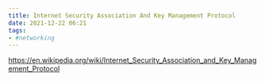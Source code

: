 ```yaml
---
title: Internet Security Association And Key Management Protocol
date: 2021-12-22 06:21
tags:
- #networking
---
```


<https://en.wikipedia.org/wiki/Internet_Security_Association_and_Key_Management_Protocol>
